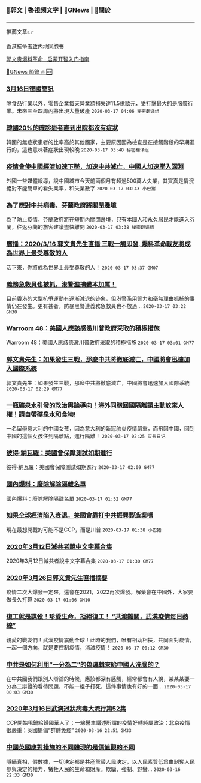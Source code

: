 ###  [:eagle:郭文](https://github.com/ourhimalayas/txt) | [:books:視頻文字](https://github.com/ourhimalayas/txt/blob/master/content/README.md) | [:newspaper:GNews](https://github.com/ourhimalayas/txt/blob/master/content/gnews/README.md) | [:pray:關於](https://github.com/ourhimalayas/home/tree/master/about)
---

推薦文章:point_right:

[香港抗争者致内地同胞书](https://github.com/ourhimalayas/news/blob/master/2019/08/a_letter_from_the_hong_kong_people.md)

[郭文贵爆料革命 · 启蒙开智入门指南](https://github.com/ourhimalayas/txt/issues/1)

[:newspaper:GNews 節錄 :fire: :new:](https://github.com/ourhimalayas/txt/blob/master/content/gnews/README.md) 



### [3月16日德國簡訊](/content/gnews/1/README.md)

除食品行業以外，零售企業每天營業額損失達11.5億歐元，受打擊最大的是服裝行業。未來三至四周內將出現大量破產  `2020-03-17 04:06 秘密翻译组`

### [韓國20%的確診患者直到出院都沒有症狀](/content/gnews/2/README.md)

韓國的無症狀患者的比率高於其他國家，主要原因因為檢查是在接觸階段的早期進行的，這也意味著症狀出現較晚  `2020-03-17 03:48 秘密翻译组`

### [疫情會使中國經濟加速下墜，加速中共滅亡，中國人加速墜入深淵](/content/gnews/3/README.md)

外國一些媒體報導，說中國城市今天前兩個月有超過500萬人失業，其實真是情況絕對不能簡單的看失業率，和失業數字  `2020-03-17 03:43 小巴猪`

### [為了應對中共病毒，芬蘭政府將關閉邊境](/content/gnews/4/README.md)

為了防止疫情，芬蘭政府將在短期內關閉邊境，只有本國人和永久居民才能進入芬蘭，往返芬蘭的旅客建議盡快離開  `2020-03-17 03:38 秘密翻译组`

### [廣播：2020/3/16 郭文貴先生直播 三戰一觸即發, 爆料革命戰友將成為世界上最受尊敬的人](/content/gnews/5/README.md)

活下來，你將成為世界上最受尊敬的人！  `2020-03-17 03:37 GM07`

### [義務急救員也被抓，港警濫捕變本加厲！](/content/gnews/6/README.md)

目前香港的大型抗爭運動有逐漸減退的迹象，但港警濫用警力和毫無理由抓捕的事情仍在發生。更有甚者，防暴黑警連義務急救員也不放過...  `2020-03-17 03:22 GM30`

### [Warroom 48：美國人應該感激川普政府采取的積極措施](/content/gnews/7/README.md)

Warroom 48：美國人應該感激川普政府采取的積極措施  `2020-03-17 03:01 GM77`

### [郭文貴先生：如果發生三戰，那麽中共將徹底滅亡，中國將會迅速加入國際系統](/content/gnews/8/README.md)

郭文貴先生：如果發生三戰，那麽中共將徹底滅亡，中國將會迅速加入國際系統  `2020-03-17 02:29 GM77`

### [一瓶礦泉水引發的政治輿論導向！海外同胞回國隔離請主動放棄人權！請自帶礦泉水和食物!](/content/gnews/9/README.md)

一名留學意大利的中國女孩，因為意大利的新冠肺炎疫情嚴重，而飛回中國，回到中國的這個女孩住到隔離點，進行隔離！  `2020-03-17 02:25 灭共日记`

### [彼得·納瓦羅：美國會保障測試如期進行](/content/gnews/10/README.md)

彼得·納瓦羅：美國會保障測試如期進行  `2020-03-17 02:09 GM77`

### [國內爆料：廢除解除隔離名單](/content/gnews/11/README.md)

國內爆料：廢除解除隔離名單  `2020-03-17 01:52 GM77`

### [如果全球經濟陷入衰退，美國會靠打中共振興製造業嗎](/content/gnews/12/README.md)

現在最想開戰的可能不是CCP，而是川普  `2020-03-17 01:38 小巴猪`

### [2020年3月12日滅共者說中文字幕合集](/content/gnews/13/README.md)

2020年3月12日滅共者說中文字幕合集  `2020-03-17 01:30 GM77`

### [2020年3月26日郭文貴先生直播摘要](/content/gnews/14/README.md)

疫情二次大爆發一定來，還會在2021，2022再次爆發。解藥會在中國外，大家要做長久打算  `2020-03-17 01:06 GM10`

### [復工就是謀殺！珍愛生命，拒絕復工！ “共渡難關，武漢疫情每日熱線”](/content/gnews/15/README.md)

親愛的戰友們！武漢疫情震動全球！此時的我們，唯有相助相扶，共同面對疫情，一起一個方向，就是要控制疫情，消滅疫情！  `2020-03-17 00:12 GM30`

### [中共是如何利用“一分為二”的偽邏輯來給中國人洗腦的？](/content/gnews/16/README.md)

在中共國我們跟別人辯論的時候，應該都深有感觸，經常都會有人說，某某某要一分為二辯證的看待問題，不能一棍子打死，這件事情也有好的一面...  `2020-03-17 00:03 GM30`

### [2020年3月16日武漢冠狀病毒大流行第52集](/content/gnews/17/README.md)

CCP開始甩鍋給歸國華人了；一線醫生講述所謂的疫情好轉純屬政治；北京疫情很嚴重；英國提倡“群體免疫”  `2020-03-16 22:51 GM33`

### [中國英國應對措施的不同體現的是價值觀的不同](/content/gnews/18/README.md)

隱瞞真相，假數據，一切決定都是共産黨替人民決定，以人民素質低爲由剝奪人民參與決定的權力，犧牲人民的生命和財産。欺騙、強制、野蠻...  `2020-03-16 22:33 GM30`

